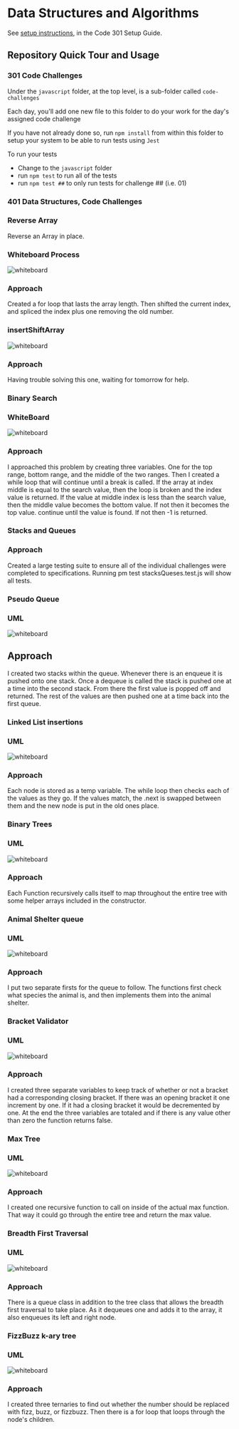 # Data Structures and Algorithms

See [setup instructions](https://codefellows.github.io/setup-guide/code-301/3-code-challenges), in the Code 301 Setup Guide.

## Repository Quick Tour and Usage

### 301 Code Challenges

Under the `javascript` folder, at the top level, is a sub-folder called `code-challenges`

Each day, you'll add one new file to this folder to do your work for the day's assigned code challenge

If you have not already done so, run `npm install` from within this folder to setup your system to be able to run tests using `Jest`

To run your tests

- Change to the `javascript` folder
- run `npm test` to run all of the tests
- run `npm test ##` to only run tests for challenge ## (i.e. 01)

### 401 Data Structures, Code Challenges

### Reverse Array

Reverse an Array in place.

### Whiteboard Process
![whiteboard](./imgs/Untitled(1).png)

### Approach

Created a for loop that lasts the array length. Then shifted the current index, and spliced the index plus one removing the old number.

### insertShiftArray

![whiteboard](./imgs/Untitled(2).png)

### Approach

Having trouble solving this one, waiting for tomorrow for help.

### Binary Search

### WhiteBoard

![whiteboard](./imgs/whiteboard3.jpg)

### Approach

I approached this problem by creating three variables. One for the top range, bottom range, and the middle of the two ranges. Then I created a while loop that will continue until a break is called. If the array at index middle is equal to the search value, then the loop is broken and the index value is returned. If the value at middle index is less than the search value, then the middle value becomes the bottom value. If not then it becomes the top value. continue until the value is found. If not then -1 is returned.

### Stacks and Queues

### Approach

Created a large testing suite to ensure all of the individual challenges were completed to specifications. Running pm test stacksQueses.test.js will show all tests.

### Pseudo Queue

### UML

![whiteboard](./imgs/pseudoQueue.jpg)

## Approach

I created two stacks within the queue. Whenever there is an enqueue it is pushed onto one stack. Once a dequeue is called the stack is pushed one at a time into the second stack. From there the first value is popped off and returned. The rest of the values are then pushed one at a time back into the first queue.

### Linked List insertions

### UML

![whiteboard](./imgs/linkedListInsertions.jpg)

### Approach

Each node is stored as a temp variable. The while loop then checks each of the values as they go. If the values match, the .next is swapped between them and the new node is put in the old ones place.

### Binary Trees

### UML
![whiteboard](./imgs/whiteboardtrees.jpg)

### Approach

Each Function recursively calls itself to map throughout the entire tree with some helper arrays included in the constructor.


### Animal Shelter queue

### UML

![whiteboard](./imgs/animalShelterWhiteboard.jpg)

### Approach

I put two separate firsts for the queue to follow. The functions first check what species the animal is, and then implements them into the animal shelter.


### Bracket Validator

### UML
![whiteboard](./imgs/bracketvalidatorwhiteboard.jpg)

### Approach

I created three separate variables to keep track of whether or not a bracket had a corresponding closing bracket. If there was an opening bracket it one increment by one. If it had a closing bracket it would be decremented by one. At the end the three variables are totaled and if there is any value other than zero the function returns false.


### Max Tree

### UML
![whiteboard](./imgs/maxTreeWhiteboard.jpg)

### Approach

I created one recursive function to call on inside of the actual max function. That way it could go through the entire tree and return the max value.

### Breadth First Traversal

### UML

![whiteboard](./imgs/breadthFirst.jpg)

### Approach

There is a queue class in addition to the tree class that allows the breadth first traversal to take place. As it dequeues one and adds it to the array, it also enqueues its left and right node.


### FizzBuzz k-ary tree

### UML

![whiteboard](./imgs/fizzBuzzWhiteboard.jpg)

### Approach

I created three ternaries to find out whether the number should be replaced with fizz, buzz, or fizzbuzz. Then there is a for loop that loops through the node's children.
